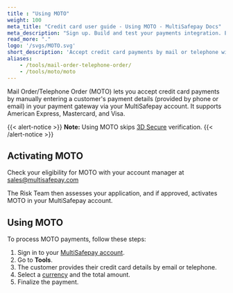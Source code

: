 ```yaml
---
title : "Using MOTO"
weight: 100
meta_title: "Credit card user guide - Using MOTO - MultiSafepay Docs"
meta_description: "Sign up. Build and test your payments integration. Explore our products and services. Use our API Reference, SDKs, and wrappers. Get support."
read_more: "."
logo: '/svgs/MOTO.svg'
short_description: 'Accept credit card payments by mail or telephone with MOTO.'
aliases: 
    - /tools/mail-order-telephone-order/
    - /tools/moto/moto
---
```


Mail Order/Telephone Order (MOTO) lets you accept credit card payments by manually entering a customer's payment details (provided by phone or email) in your payment gateway via your MultiSafepay account. It supports American Express, Mastercard, and Visa.

{{< alert-notice >}} **Note:** Using MOTO skips [3D Secure](/faq/payment-regulations/about-3d-secure) verification. {{< /alert-notice >}}

## Activating MOTO
Check your eligibility for MOTO with your account manager at <sales@multisafepay.com>

The Risk Team then assesses your application, and if approved, activates MOTO in your MultiSafepay account. 

## Using MOTO

To process MOTO payments, follow these steps:

1. Sign in to your [MultiSafepay account](https://merchant.multisafepay.com).
2. Go to **Tools**. 
3. The customer provides their credit card details by email or telephone. 
4. Select a [currency](/faq/general/supported-currencies) and the total amount.
5. Finalize the payment.



